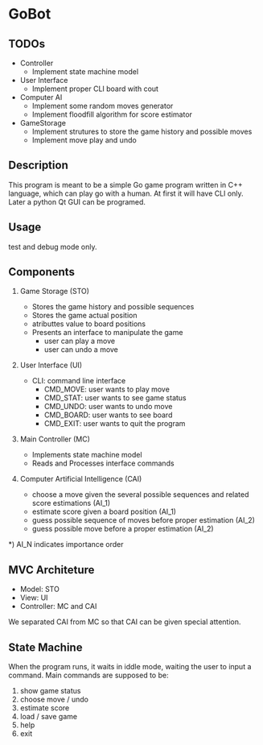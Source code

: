 # GoBot

## TODOs
   - Controller
      - Implement state machine model
   - User Interface
      - Implement proper CLI board with cout
   - Computer AI
      - Implement some random moves generator
      - Implement floodfill algorithm for score estimator
   - GameStorage
      - Implement strutures to store the game history and possible moves
      - Implement move play and undo

## Description
This program is meant to be a simple Go game program written in C++ language, which can play go with a human. At first it will have CLI only. Later a python Qt GUI can be programed.

## Usage
test and debug mode only.

## Components

1. Game Storage (STO)
   - Stores the game history and possible sequences
   - Stores the game actual position
   - atributtes value to board positions
   - Presents an interface to manipulate the game
      - user can play a move
      - user can undo a move

2. User Interface (UI)
   - CLI: command line interface
      - CMD_MOVE:    user wants to play move
      - CMD_STAT:    user wants to see game status
      - CMD_UNDO:    user wants to undo move
      - CMD_BOARD:   user wants to see board
      - CMD_EXIT:    user wants to quit the program

3. Main Controller (MC)
   - Implements state machine model
   - Reads and Processes interface commands

4. Computer Artificial Intelligence (CAI)
   - choose a move given the several possible sequences and related score estimations (AI_1)
   - estimate score given a board position (AI_1)
   - guess possible sequence of moves before proper estimation (AI_2)
   - guess possible move before a proper estimation (AI_2)
   
*) AI_N indicates importance order

## MVC Architeture
   - Model: STO
   - View: UI
   - Controller: MC and CAI

We separated CAI from MC so that CAI can be given special attention.

## State Machine

When the program runs, it waits in iddle mode, waiting the user to input a command.
Main commands are supposed to be:

1. show game status
2. choose move / undo
3. estimate score
4. load / save game
5. help
6. exit
